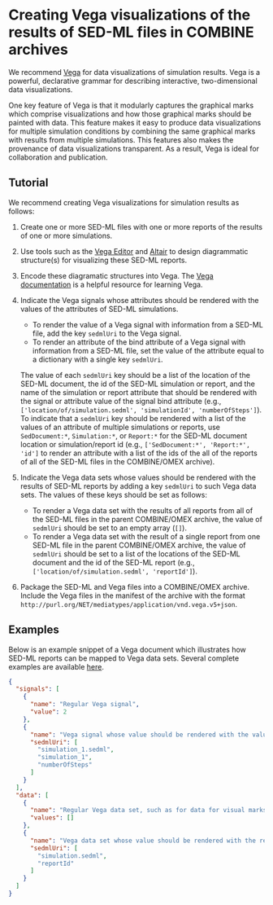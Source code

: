 # Creating Vega visualizations of the results of SED-ML files in COMBINE archives

We recommend [Vega](https://vega.github.io/vega/) for data visualizations of simulation results. Vega is a powerful, declarative grammar for describing interactive, two-dimensional data visualizations.

One key feature of Vega is that it modularly captures the graphical marks which comprise visualizations and how those graphical marks should be painted with data. This feature makes it easy to produce data visualizations for multiple simulation conditions by combining the same graphical marks with results from multiple simulations. This features also makes the provenance of data visualizations transparent. As a result, Vega is ideal for collaboration and publication.

## Tutorial

We recommend creating Vega visualizations for simulation results as follows:

1. Create one or more SED-ML files with one or more reports of the results of one or more simulations.
2. Use tools such as the [Vega Editor](https://vega.github.io/editor) and [Altair](https://altair-viz.github.io/) to design diagrammatic structure(s) for visualizing these SED-ML reports.
3. Encode these diagramatic structures into Vega. The [Vega documentation](https://vega.github.io/vega/docs/) is a helpful resource for learning Vega.
4. Indicate the Vega signals whose attributes should be rendered with the values of the attributes of SED-ML simulations.

    - To render the value of a Vega signal with information from a SED-ML file, add the key `sedmlUri` to the Vega signal.
    - To render an attribute of the bind attribute of a Vega signal with information from a SED-ML file, set the value of the attribute equal to a dictionary with a single key `sedmlUri`.

    The value of each `sedmlUri` key should be a list of the location of the SED-ML document, the id of the SED-ML simulation or report, and the name of the simulation or report attribute that should be rendered with the signal or attribute value of the signal bind attribute (e.g., `['location/of/simulation.sedml', 'simulationId', 'numberOfSteps']`). To indicate that a `sedmlUri` key should be rendered with a list of the values of an attribute of multiple simulations or reports, use `SedDocument:*`, `Simulation:*`, or `Report:*` for the SED-ML document location or simulation/report id (e.g., `['SedDocument:*', 'Report:*', 'id']` to render an attribute with a list of the ids of the all of the reports of all of the SED-ML files in the COMBINE/OMEX archive).

5. Indicate the Vega data sets whose values should be rendered with the results of SED-ML reports by adding a key `sedmlUri` to such Vega data sets. The values of these keys should be set as follows:
    - To render a Vega data set with the results of all reports from all of the SED-ML files in the parent COMBINE/OMEX archive, the value of `sedmlUri` should be set to an empty array (`[]`).
    - To render a Vega data set with the result of a single report from one SED-ML file in the parent COMBINE/OMEX archive, the value of `sedmlUri` should be set to a list of the locations of the SED-ML document and the id of the SED-ML report (e.g., `['location/of/simulation.sedml', 'reportId']`).

6. Package the SED-ML and Vega files into a COMBINE/OMEX archive. Include the Vega files in the manifest of the archive with the format `http://purl.org/NET/mediatypes/application/vnd.vega.v5+json`.

## Examples

Below is an example snippet of a Vega document which illustrates how SED-ML reports can be mapped to Vega data sets. Several complete examples are available [here](https://github.com/biosimulators/Biosimulators_test_suite/tree/dev/examples).
```json
{
  "signals": [
    {
      "name": "Regular Vega signal",
      "value": 2
    },
    {
      "name": "Vega signal whose value should be rendered with the value of an attribute of a simulation of a SED-ML document",
      "sedmlUri": [
        "simulation_1.sedml",
        "simulation_1",
        "numberOfSteps"
      ]
    }
  ],
  "data": [
    {
      "name": "Regular Vega data set, such as for data for visual marks",
      "values": []
    },
    {
      "name": "Vega data set whose value should be rendered with the result of a report of a SED-ML document",
      "sedmlUri": [
        "simulation.sedml",
        "reportId"
      ]
    }
  ]
}
```